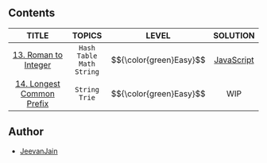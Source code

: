 ## Contents

| TITLE | TOPICS | LEVEL | SOLUTION |
| :---: | :----: | :---: | :------: |
| [13. Roman to Integer](https://leetcode.com/problems/roman-to-integer) | `Hash Table` <br> `Math` <br> `String` | $${\color{green}Easy}$$ | [JavaScript](https://github.com/JeevanJain/leetcode/blob/main/String/0013-RomanToInteger/index.js) |
| [14. Longest Common Prefix](https://leetcode.com/problems/longest-common-prefix) | `String` <br> `Trie` | $${\color{green}Easy}$$ | WIP |


## Author

- [JeevanJain](https://www.github.com/JeevanJain)
